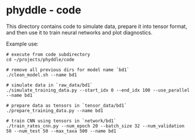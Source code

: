 # phyddle - code

This directory contains code to simulate data, prepare it into tensor format, and then use it to train neural networks and plot diagnostics.

Example use:
```
# execute from code subdirectory
cd ~/projects/phyddle/code

# remove all previous dirs for model name `bd1`
./clean_model.sh --name bd1

# simulate data in `raw_data/bd1`
./simulate_training_data.py --start_idx 0 --end_idx 100 --use_parallel --name bd1

# prepare data as tensors in `tensor_data/bd1`
./prepare_training_data.py --name bd1

# train CNN using tensors in `network/bd1`
./train_rates_cnn.py --num_epoch 20 --batch_size 32 --num_validation 50 --num_test 50 --max_taxa 500 --name bd1
```
